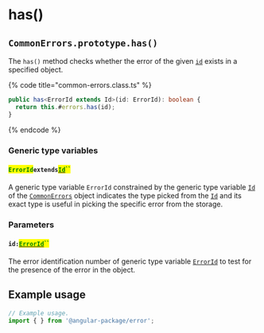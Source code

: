 # has()

## `CommonErrors.prototype.has()`

The `has()` method checks whether the error of the given [`id`](has.md#id-errorid) exists in a specified object.

{% code title="common-errors.class.ts" %}
```typescript
public has<ErrorId extends Id>(id: ErrorId): boolean {
  return this.#errors.has(id);
}
```
{% endcode %}

### Generic type variables

#### <mark style="color:green;">`ErrorId`</mark>`extends`[<mark style="color:green;">`Id`</mark>](../v-generic-type-variables.md#wrap-opening)<mark style="color:green;">``</mark>

A generic type variable `ErrorId` constrained by the generic type variable [`Id`](../v-generic-type-variables.md#wrap-opening) of the [`CommonErrors`](broken-reference) object indicates the type picked from the [`Id`](../v-generic-type-variables.md#wrap-opening) and its exact type is useful in picking the specific error from the storage.

### Parameters

#### `id:`[<mark style="color:green;">`ErrorId`</mark>](has.md#erroridextendsid)<mark style="color:green;">``</mark>

The error identification number of generic type variable [`ErrorId`](has.md#erroridextendsid) to test for the presence of the error in the object.

## Example usage

```typescript
// Example usage.
import { } from '@angular-package/error';


```

